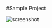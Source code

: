
#Sample Project

![screenshot](https://user-images.githubusercontent.com/96837343/210042015-938707d7-aabc-416b-b5f0-81e5ea4d4e09.jpg)

